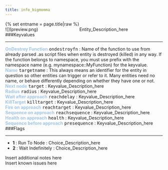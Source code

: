 ```yaml
---
title: info_bigmomma
---
```

<div>{% set entname = page.title|raw %}</div>
<div class="container previewimg">
<div class="columns">
<div class="imagepadding column col-auto" markdown="1">![](preview.png)</div>
<div class="column">Entity_Description_here</div>
</div>
</div>
###Keyvalues
<hr>
<div class="entityentry" markdown="1">
<span style="color:#9fc5e8;"><b>OnDestroy Function</b></span> <kbd  class="tooltip" data-tooltip="string">ondestroyfn</kbd> :
Name of the function to use from already parsed .as script files when entity is destroyed (killed) in any way. If the function belongs to namespace, you must use prefix with the namespace name (e.g. mynamespace::MyFunction) for the keyvalue.
</div>
<div class="entityentry" markdown="1">
<span style="color:#9fc5e8;"><b>Name</b></span> <kbd  class="tooltip" data-tooltip="target_source">targetname</kbd> :
This always means an identifier for the entity in question so other entities can trigger or refer to it. Many entities need no name, or behave differently depending on whether they have one or not.
</div>
<div class="entityentry" markdown="1">
<span style="color:#9fc5e8;"><b>Next node</b></span> <kbd  class="tooltip" data-tooltip="target_destination">target</kbd> :
Keyvalue_Description_here
</div>
<div class="entityentry" markdown="1">
<span style="color:#9fc5e8;"><b>Radius</b></span> <kbd  class="tooltip" data-tooltip="string">radius</kbd> :
Keyvalue_Description_here
</div>
<div class="entityentry" markdown="1">
<span style="color:#9fc5e8;"><b>Wait after approach</b></span> <kbd  class="tooltip" data-tooltip="string">reachdelay</kbd> :
Keyvalue_Description_here
</div>
<div class="entityentry" markdown="1">
<span style="color:#9fc5e8;"><b>KillTarget</b></span> <kbd  class="tooltip" data-tooltip="target_destination">killtarget</kbd> :
Keyvalue_Description_here
</div>
<div class="entityentry" markdown="1">
<span style="color:#9fc5e8;"><b>Fire on approach</b></span> <kbd  class="tooltip" data-tooltip="target_destination">reachtarget</kbd> :
Keyvalue_Description_here
</div>
<div class="entityentry" markdown="1">
<span style="color:#9fc5e8;"><b>Sequence on approach</b></span> <kbd  class="tooltip" data-tooltip="string">reachsequence</kbd> :
Keyvalue_Description_here
</div>
<div class="entityentry" markdown="1">
<span style="color:#9fc5e8;"><b>Health on approach</b></span> <kbd  class="tooltip" data-tooltip="string">health</kbd> :
Keyvalue_Description_here
</div>
<div class="entityentry" markdown="1">
<span style="color:#9fc5e8;"><b>Sequence before approach</b></span> <kbd  class="tooltip" data-tooltip="string">presequence</kbd> :
Keyvalue_Description_here
</div>
###Flags
<hr>
<div class="entityflags">
<ul>
<li class="imagepadding" markdown="1"><b>1 </b> : Run To Node : Choice_Description_here</li>
<li class="imagepadding" markdown="1"><b>2 </b> : Wait Indefinitely : Choice_Description_here</li>
</ul>
</div>
<div class="notices blue">Insert additional notes here</div>
<div class="notices red">Insert known issues here</div>
